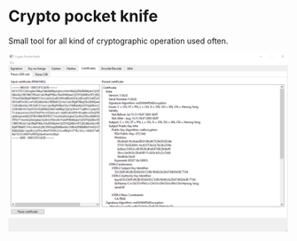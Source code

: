 # Crypto pocket knife

Small tool for all kind of cryptographic operation used often.

![alt Crypto pocket knife](docs/img/screen.png "Crypto pocket knife")
